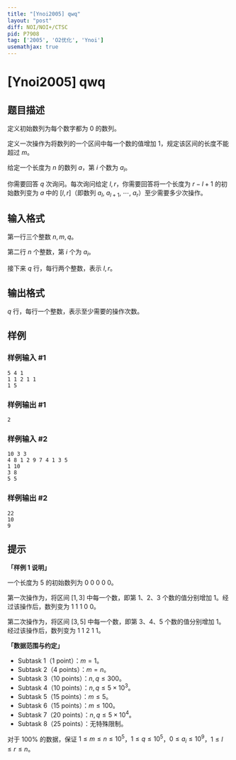 ```yaml
---
title: "[Ynoi2005] qwq"
layout: "post"
diff: NOI/NOI+/CTSC
pid: P7908
tag: ['2005', 'O2优化', 'Ynoi']
usemathjax: true
---
```


# [Ynoi2005] qwq
## 题目描述

定义初始数列为每个数字都为 $0$ 的数列。

定义一次操作为将数列的一个区间中每一个数的值增加 $1$，规定该区间的长度不能超过 $m$。

给定一个长度为 $n$ 的数列 $a$，第 $i$ 个数为 $a_i$。

你需要回答 $q$ 次询问。每次询问给定 $l,r$，你需要回答将一个长度为 $r-l+1$ 的初始数列变为 $a$ 中的 $[l,r]$（即数列 $a_l$, $a_{l+1}$, $\cdots$, $a_r$）至少需要多少次操作。
## 输入格式

第一行三个整数 $n,m,q$。

第二行 $n$ 个整数，第 $i$ 个为 $a_i$。

接下来 $q$ 行，每行两个整数，表示 $l,r$。
## 输出格式

$q$ 行，每行一个整数，表示至少需要的操作次数。
## 样例

### 样例输入 #1
```
5 4 1
1 1 2 1 1
1 5
```
### 样例输出 #1
```
2
```
### 样例输入 #2
```
10 3 3
4 8 1 2 9 7 4 1 3 5
1 10
3 8
5 5
```
### 样例输出 #2
```
22
10
9
```
## 提示

**「样例 1 说明」**

一个长度为 $5$ 的初始数列为 $0$ $0$ $0$ $0$ $0$。

第一次操作为，将区间 $[1,3]$ 中每一个数，即第 $1$、$2$、$3$ 个数的值分别增加 $1$。经过该操作后，数列变为  $1$ $1$ $1$ $0$ $0$。

第二次操作为，将区间 $[3,5]$ 中每一个数，即第 $3$、$4$、$5$ 个数的值分别增加 $1$。经过该操作后，数列变为  $1$ $1$ $2$ $1$ $1$。

**「数据范围与约定」**

- Subtask 1（1 point）：$m=1$。
- Subtask 2（4 points）：$m=n$。
- Subtask 3（10 points）：$n,q\le300$。
- Subtask 4（10 points）：$n,q\le5\times10^3$。
- Subtask 5（15 points）：$m\le5$。
- Subtask 6（15 points）：$m\le100$。
- Subtask 7（20 points）：$n,q\le5\times10^4$。
- Subtask 8（25 points）：无特殊限制。

对于 $100\%$ 的数据，保证 $1\le m\le n\le10^5$，$1\le q\le10^5$，$0\le a_i\le10^9$，$1\le l\le r\le n$。
